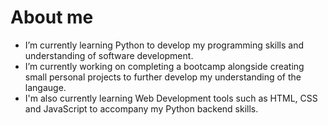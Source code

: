 # About me

<!--
**ARBLDev/ARBLDev** is a ✨ _special_ ✨ repository because its `README.md` (this file) appears on your GitHub profile.

Here are some ideas to get you started:
-->


- I’m currently learning Python to develop my programming skills and understanding of software development.
- I’m currently working on completing a bootcamp alongside creating small personal projects to further develop my understanding of the langauge.
- I'm also currently learning Web Development tools such as HTML, CSS and JavaScript to accompany my Python backend skills.


